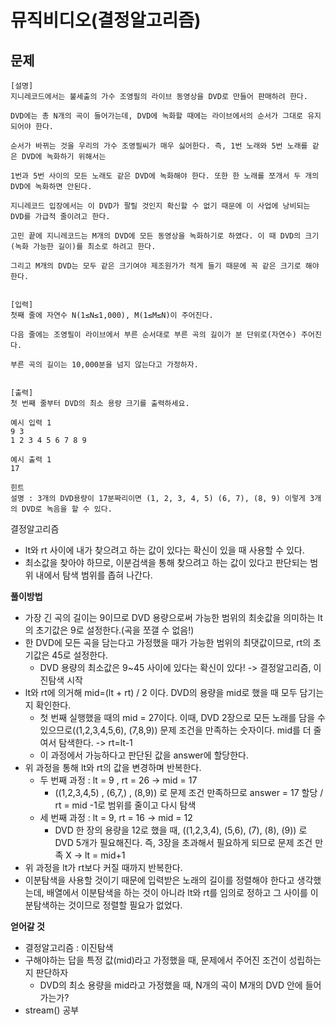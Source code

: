 # 뮤직비디오(결정알고리즘)

## 문제

```
[설명]
지니레코드에서는 불세출의 가수 조영필의 라이브 동영상을 DVD로 만들어 판매하려 한다.

DVD에는 총 N개의 곡이 들어가는데, DVD에 녹화할 때에는 라이브에서의 순서가 그대로 유지되어야 한다.

순서가 바뀌는 것을 우리의 가수 조영필씨가 매우 싫어한다. 즉, 1번 노래와 5번 노래를 같은 DVD에 녹화하기 위해서는

1번과 5번 사이의 모든 노래도 같은 DVD에 녹화해야 한다. 또한 한 노래를 쪼개서 두 개의 DVD에 녹화하면 안된다.

지니레코드 입장에서는 이 DVD가 팔릴 것인지 확신할 수 없기 때문에 이 사업에 낭비되는 DVD를 가급적 줄이려고 한다.

고민 끝에 지니레코드는 M개의 DVD에 모든 동영상을 녹화하기로 하였다. 이 때 DVD의 크기(녹화 가능한 길이)를 최소로 하려고 한다.

그리고 M개의 DVD는 모두 같은 크기여야 제조원가가 적게 들기 때문에 꼭 같은 크기로 해야 한다.


[입력]
첫째 줄에 자연수 N(1≤N≤1,000), M(1≤M≤N)이 주어진다.

다음 줄에는 조영필이 라이브에서 부른 순서대로 부른 곡의 길이가 분 단위로(자연수) 주어진다.

부른 곡의 길이는 10,000분을 넘지 않는다고 가정하자.


[출력]
첫 번째 줄부터 DVD의 최소 용량 크기를 출력하세요.
```
```
예시 입력 1 
9 3
1 2 3 4 5 6 7 8 9

예시 출력 1
17

힌트
설명 : 3개의 DVD용량이 17분짜리이면 (1, 2, 3, 4, 5) (6, 7), (8, 9) 이렇게 3개의 DVD로 녹음을 할 수 있다.
```

결정알고리즘
- lt와 rt 사이에 내가 찾으려고 하는 값이 있다는 확신이 있을 때 사용할 수 있다.
- 최소값을 찾아야 하므로, 이분검색을 통해 찾으려고 하는 값이 있다고 판단되는 범위 내에서 탐색 범위를 좁혀 나간다.

**풀이방법**
- 가장 긴 곡의 길이는 9이므로 DVD 용량으로써 가능한 범위의 최솟값을 의미하는 lt의 초기값은 9로 설정한다.(곡을 쪼갤 수 없음!)
- 한 DVD에 모든 곡을 담는다고 가정했을 때가 가능한 범위의 최댓값이므로, rt의 초기값은 45로 설정한다.
    - DVD 용량의 최소값은 9~45 사이에 있다는 확신이 있다! -> 결정알고리즘, 이진탐색 시작
- lt와 rt에 의거해 mid=(lt + rt) / 2 이다. DVD의 용량을 mid로 했을 때 모두 담기는지 확인한다.
    - 첫 번째 실행했을 때의 mid = 27이다. 이때, DVD 2장으로 모든 노래를 담을 수 있으므로((1,2,3,4,5,6), (7,8,9)) 문제 조건을 만족하는 숫자이다. mid를 더 줄여서 탐색한다. -> rt=lt-1
    - 이 과정에서 가능하다고 판단된 값을 answer에 할당한다.
- 위 과정을 통해 lt와 rt의 값을 변경하며 반복한다.
    - 두 번째 과정 : lt = 9 , rt = 26 -> mid = 17
        - ((1,2,3,4,5) , (6,7,) , (8,9)) 로 문제 조건 만족하므로 answer = 17 할당 / rt = mid -1로 범위를 줄이고 다시 탐색
    - 세 번째 과정 : lt = 9, rt = 16 -> mid = 12
        - DVD 한 장의 용량을 12로 했을 때, ((1,2,3,4), (5,6), (7), (8), (9)) 로 DVD 5개가 필요해진다. 즉, 3장을 초과해서 필요하게 되므로 문제 조건 만족 X -> lt = mid+1
- 위 과정을 lt가 rt보다 커질 때까지 반복한다.
- 이분탐색을 사용할 것이기 때문에 입력받은 노래의 길이를 정렬해야 한다고 생각했는데, 배열에서 이분탐색을 하는 것이 아니라 lt와 rt를 임의로 정하고 그 사이를 이분탐색하는 것이므로 정렬할 필요가 없었다.

**얻어갈 것**
- 결정알고리즘 : 이진탐색
- 구해야하는 답을 특정 값(mid)라고 가정했을 때, 문제에서 주어진 조건이 성립하는지 판단하자
    - DVD의 최소 용량을 mid라고 가정했을 때, N개의 곡이 M개의 DVD 안에 들어가는가?
- stream() 공부